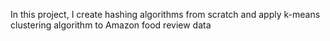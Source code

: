 In this project, I create hashing algorithms from scratch and apply k-means clustering algorithm to Amazon food review data  
